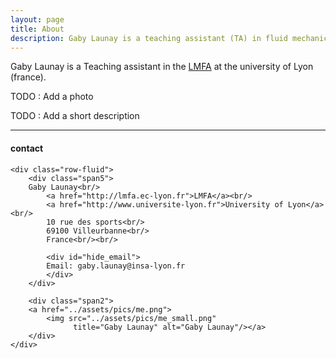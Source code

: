 ```yaml
---
layout: page
title: About
description: Gaby Launay is a teaching assistant (TA) in fluid mechanics at the university of Lyon, France.
---
```


Gaby Launay is a Teaching assistant in the [LMFA](http://lmfa.ec-lyon.fr) at the university of Lyon (france).

TODO : Add a photo

TODO : Add a short description




---

<div class="container">
<h4><a name="Contact"></a>contact</h4>

    <div class="row-fluid">
        <div class="span5">
        Gaby Launay<br/>
            <a href="http://lmfa.ec-lyon.fr">LMFA</a><br/>
            <a href="http://www.universite-lyon.fr">University of Lyon</a><br/>
            10 rue des sports<br/>
            69100 Villeurbanne<br/>
            France<br/><br/>

            <div id="hide_email">
            Email: gaby.launay@insa-lyon.fr
            </div>
        </div>

        <div class="span2">
        <a href="../assets/pics/me.png">
            <img src="../assets/pics/me_small.png"
                  title="Gaby Launay" alt="Gaby Launay"/></a>
        </div>
    </div>
</div>

